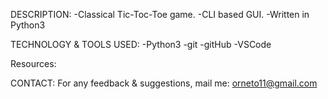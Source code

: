 DESCRIPTION:
	-Classical Tic-Toc-Toe game.
	-CLI based GUI.
	-Written in Python3

TECHNOLOGY & TOOLS USED:
	-Python3
	-git
	-gitHub
	-VSCode
	
Resources: 


CONTACT:
For any feedback & suggestions,
mail me: orneto11@gmail.com


